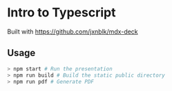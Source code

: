 # Intro to Typescript
Built with https://github.com/jxnblk/mdx-deck

## Usage

```bash
> npm start # Run the presentation
> npm run build # Build the static public directory
> npm run pdf # Generate PDF
```
